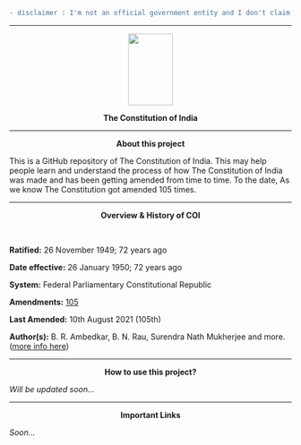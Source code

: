 
```diff 
- disclaimer : I'm not an official government entity and I don't claim to be, this edition of Constitution of India is made available for reference and information of all general public. This edition of the Constitution of India is made available for reference and information of the general public. The Department has taken all care and effort to ensure to update this edition of the Constitution of India by including all the constitutional amendments till date. Though efforts have been made to provide complete and updated edition of the Constitution of India on the website, some errors or mistakes may have crept in. In order to avoid any doubt, the user may refer the authoritative text of the Constitution of India. Neither this Department nor the National Informatics Centre shall be responsible for any inaccuracy or omission in the content. -Thank You.
```
<hr><p align="center">
<img width="80" height="128" src="https://upload.wikimedia.org/wikipedia/commons/thumb/5/55/Emblem_of_India.svg/220px-Emblem_of_India.svg.png" >
</p>	

**<p align="center">The Constitution of India</p><hr>**

**<p align="center"> About this project</p>**

This is a GitHub repository of The Constitution of India. This may help people learn and understand the process of how The Constitution of India was made and has been getting amended from time to time. To the date, As we know The Constitution got amended 105 times.<hr>
**<p align="center">Overview & History of COI</p>**<br>

**Ratified:** 26 November 1949; 72 years ago<br>

**Date effective:**	26 January 1950; 72 years ago<br>

**System:**	Federal Parliamentary Constitutional Republic<br>


**Amendments:** [105](https://github.com/Constitution-of-India/Constitution_of_India/commits/staging "105")<br>

**Last Amended:** 10th August 2021 (105th)<br>

**Author(s):** B. R. Ambedkar, B. N. Rau, Surendra Nath Mukherjee and more. ([more info here](https://qr.ae/pvxvz2 "more info here"))<hr>**<p align="center">How to use this project?</p>** *Will be updated soon...*<hr>**<p align="center">Important Links</p>** *Soon...*

